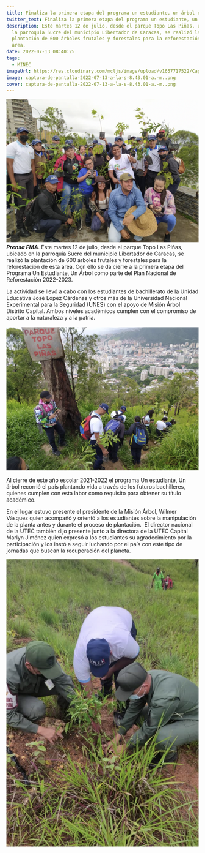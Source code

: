 ```yaml
---
title: Finaliza la primera etapa del programa un estudiante, un árbol en Caracas
twitter_text: Finaliza la primera etapa del programa un estudiante, un árbol en Caracas
description: Este martes 12 de julio, desde el parque Topo Las Piñas, ubicado en
  la parroquia Sucre del municipio Libertador de Caracas, se realizó la
  plantación de 600 árboles frutales y forestales para la reforestación de esta
  área.
date: 2022-07-13 08:40:25
tags:
  - MINEC
imageUrl: https://res.cloudinary.com/mcljs/image/upload/v1657717522/Captura_de_Pantalla_2022-07-13_a_la_s_8.43.01_a._m._i3bga5.png
image: captura-de-pantalla-2022-07-13-a-la-s-8.43.01-a.-m..png
cover: captura-de-pantalla-2022-07-13-a-la-s-8.43.01-a.-m..png
---
```


![Mision-Arbol-1](captura-de-pantalla-2022-07-13-a-la-s-8.43.01-a.-m..png)
***Prensa FMA***. Este martes 12 de julio, desde el parque Topo Las Piñas, ubicado en la parroquia Sucre del municipio Libertador de Caracas, se realizó la plantación de 600 árboles frutales y forestales para la reforestación de esta área. Con ello se da cierre a la primera etapa del Programa Un Estudiante, Un Árbol como parte del Plan Nacional de Reforestación 2022-2023. 

La actividad se llevó a cabo con los estudiantes de bachillerato de la Unidad Educativa José López Cárdenas y otros más de la Universidad Nacional Experimental para la Seguridad (UNES) con el apoyo de Misión Árbol Distrito Capital. Ambos niveles académicos cumplen con el compromiso de aportar a la naturaleza y a la patria.\
\
![Mision-Arbol-1](./2022712-3.png)

Al cierre de este año escolar 2021-2022 el programa Un estudiante, Un árbol recorrió el país plantando vida a través de los futuros bachilleres, quienes cumplen con esta labor como requisito para obtener su título académico.

En el lugar estuvo presente el presidente de la Misión Árbol, Wilmer Vásquez quien acompañó y orientó a los estudiantes sobre la manipulación de la planta antes y durante el proceso de plantación.  El director nacional de la UTEC también dijo presente junto a la directora de la UTEC Capital Marlyn Jiménez quien expresó a los estudiantes su agradecimiento por la participación y los instó a seguir luchando por el país con este tipo de jornadas que buscan la recuperación del planeta.

![Mision-Arbol-2](./2022713-2.png)